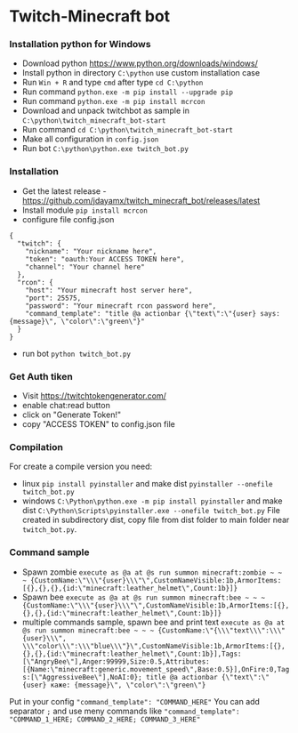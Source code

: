 # Twitch-Minecraft bot
### Installation python for Windows
- Download python https://www.python.org/downloads/windows/
- Install python in directory `C:\python` use custom installation case
- Run `Win + R` and type `cmd` after type `cd C:\python`
- Run command `python.exe -m pip install --upgrade pip`
- Run command `python.exe -m pip install mcrcon`
- Download and unpack twitchbot as sample in `C:\python\twitch_minecraft_bot-start`
- Run command `cd C:\python\twitch_minecraft_bot-start`
- Make all configuration in `config.json`
- Run bot `C:\python\python.exe twitch_bot.py`

### Installation
- Get the latest release - https://github.com/jdayamx/twitch_minecraft_bot/releases/latest
- Install module `pip install mcrcon`
- configure file config.json
```
{
  "twitch": {
    "nickname": "Your nickname here",
    "token": "oauth:Your ACCESS TOKEN here",
    "channel": "Your channel here"
  },
  "rcon": {
    "host": "Your minecraft host server here",
    "port": 25575,
    "password": "Your minecraft rcon password here",
    "command_template": "title @a actionbar {\"text\":\"{user} says: {message}\", \"color\":\"green\"}"
  }
}
```
- run bot `python twitch_bot.py`
### Get Auth tiken
- Visit https://twitchtokengenerator.com/
- enable chat:read button
- click on "Generate Token!"
- copy "ACCESS TOKEN" to config.json file

### Compilation
For create a compile version you need:
- linux  `pip install pyinstaller` and make dist `pyinstaller --onefile twitch_bot.py`
- windows `C:\Python\python.exe -m pip install pyinstaller` and make dist `C:\Python\Scripts\pyinstaller.exe --onefile twitch_bot.py`
File created in subdirectory dist, copy file from dist folder to main folder near `twitch_bot.py`.

### Command sample
- Spawn zombie `execute as @a at @s run summon minecraft:zombie ~ ~ ~ {CustomName:\"\\\"{user}\\\"\",CustomNameVisible:1b,ArmorItems:[{},{},{},{id:\"minecraft:leather_helmet\",Count:1b}]}`
- Spawn bee `execute as @a at @s run summon minecraft:bee ~ ~ ~ {CustomName:\"\\\"{user}\\\"\",CustomNameVisible:1b,ArmorItems:[{},{},{},{id:\"minecraft:leather_helmet\",Count:1b}]}`
- multiple commands sample, spawn bee and print text `execute as @a at @s run summon minecraft:bee ~ ~ ~ {CustomName:\"{\\\"text\\\":\\\"{user}\\\", \\\"color\\\":\\\"blue\\\"}\",CustomNameVisible:1b,ArmorItems:[{},{},{},{id:\"minecraft:leather_helmet\",Count:1b}],Tags:[\"AngryBee\"],Anger:99999,Size:0.5,Attributes:[{Name:\"minecraft:generic.movement_speed\",Base:0.5}],OnFire:0,Tags:[\"AggressiveBee\"],NoAI:0}; title @a actionbar {\"text\":\"{user} каже: {message}\", \"color\":\"green\"}`

Put in your config  `"command_template": "COMMAND_HERE"` 
You can add separator `;` and use meny commands like `"command_template": "COMMAND_1_HERE; COMMAND_2_HERE; COMMAND_3_HERE" `
